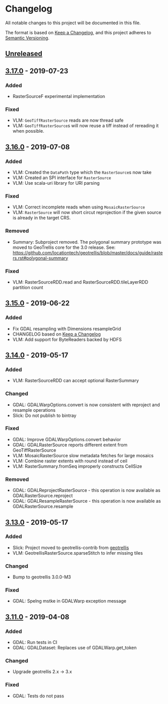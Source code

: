 # Changelog

All notable changes to this project will be documented in this file.

The format is based on [Keep a Changelog](https://keepachangelog.com/en/1.0.0/),
and this project adheres to [Semantic Versioning](https://semver.org/spec/v2.0.0.html).

## [Unreleased]

## [3.17.0] - 2019-07-23

### Added

- RasterSourceF experimental implementation

### Fixed

- VLM: `GeoTiffRasterSource` reads are now thread safe
- VLM: `GeoTiffRasterSource`s will now reuse a tiff instead of rereading
  it when possible.

## [3.16.0] - 2019-07-08

### Added

- VLM: Created the `DataPath` type which the `RasterSource`s now take
- VLM: Created an SPI interface for `RasterSource`
- VLM: Use scala-uri library for URI parsing

### Fixed

- VLM: Correct incomplete reads when using `MosaicRasterSource`
- VLM: `RasterSource` will now short circut reprojection if the given
  source is already in the target CRS.

### Removed

- Summary: Subproject removed. The polygonal summary prototype was moved to GeoTrellis core for the 3.0 release. See: https://github.com/locationtech/geotrellis/blob/master/docs/guide/rasters.rst#polygonal-summary

### Fixed

- VLM: RasterSourceRDD.read and RasterSourceRDD.tileLayerRDD partition count

## [3.15.0] - 2019-06-22

### Added

- Fix GDAL resampling with Dimensions resampleGrid
- CHANGELOG based on [Keep a Changelog](https://keepachangelog.com/en/1.0.0/)
- VLM: Add support for ByteReaders backed by HDFS

## [3.14.0] - 2019-05-17

### Added

- VLM: RasterSourceRDD can accept optional RasterSummary

### Changed

- GDAL: GDALWarpOptions.convert is now consistent with reproject and resample operations
- Slick: Do not publish to bintray

### Fixed

- GDAL: Improve GDALWarpOptions.convert behavior
- GDAL: GDALRasterSource reports different extent from GeoTiffRasterSource
- VLM: MosaicRasterSource slow metadata fetches for large mosaics
- VLM: Combine raster extents with round instead of ceil
- VLM: RasterSummary.fromSeq improperly constructs CellSize

### Removed

- GDAL: GDALReprojectRasterSource - this operation is now available as GDALRasterSource.reproject
- GDAL: GDALResampleRasterSource - this operation is now available as GDALRasterSource.resample

## [3.13.0] - 2019-05-17

### Added

- Slick: Project moved to geotrellis-contrib from [geotrellis](https://github.com/locationtech/geotrellis)
- VLM: GeotrellisRasterSource.sparseStitch to infer missing tiles

### Changed

- Bump to geotrellis 3.0.0-M3

### Fixed

- GDAL: Spelng mstke in GDALWarp exception message

## [3.11.0] - 2019-04-08

### Added

- GDAL: Run tests in CI
- GDAL: GDALDataset: Replaces use of GDALWarp.get_token

### Changed

- Upgrade geotrellis 2.x -> 3.x

### Fixed

- GDAL: Tests do not pass

[unreleased]: https://github.com/geotrellis/geotrellis-contrib/compare/v3.17.0...HEAD
[3.17.0]: https://github.com/geotrellis/geotrellis-contrib/compare/v3.16.0...v3.17.0
[3.16.0]: https://github.com/geotrellis/geotrellis-contrib/compare/v3.15.0...v3.16.0
[3.15.0]: https://github.com/geotrellis/geotrellis-contrib/compare/v3.14.0...v3.15.0
[3.14.0]: https://github.com/geotrellis/geotrellis-contrib/compare/v3.13.0...v3.14.0
[3.13.0]: https://github.com/geotrellis/geotrellis-contrib/compare/v3.11.0...v3.13.0
[3.11.0]: https://github.com/geotrellis/geotrellis-contrib/compare/v0.11.0...v3.11.0
